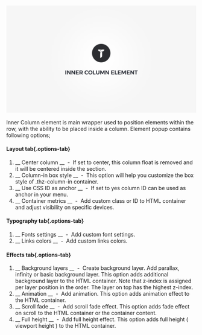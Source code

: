 <div class="thz-doc-image max">
<a class="thz-lightbox mfp-iframe" href="https://vimeo.com/302177958" data-mfp-title="Creatus WordPress Theme Inner Column Element" data-modal-size="large">
	<img src="../../docs-media/splash-inner-column-element.jpg" alt="Creatus WordPress Theme Inner Column Element" />
</a>
</div>

Inner Column element is main wrapper used to position elements within the row, with the ability to be placed inside a column. Element popup contains following options;

#### Layout tab{.options-tab}
1. __ Center column __ &nbsp;-&nbsp; If set to center, this column float is removed and it will be centered inside the section.
1. __ Column-in box style __ &nbsp;-&nbsp; This option will help you customize the box style of .thz-column-in container.
1. __ Use CSS ID as anchor __ &nbsp;-&nbsp; If set to yes column ID can be used as anchor in your menu.
1. __ Container metrics __ &nbsp;-&nbsp; Add custom class or ID to HTML container and adjust visibility on specific devices.

#### Typography tab{.options-tab}
1. __ Fonts settings __ &nbsp;-&nbsp; Add custom font settings.
1. __ Links colors __ &nbsp;-&nbsp; Add custom links colors.

#### Effects tab{.options-tab}
1. __ Background layers __ &nbsp;-&nbsp; Create background layer. Add parallax, infinity or basic background layer. This option adds additional background layer to the HTML container. Note that z-index is assigned per layer position in the order. The layer on top has the highest z-index.
1. __ Animation	 __ &nbsp;-&nbsp; Add animation. This option adds animation effect to the HTML container.
1. __ Scroll fade __ &nbsp;-&nbsp; Add scroll fade effect. This option adds fade effect on scroll to the HTML container or the container content.
1. __ Full height __ &nbsp;-&nbsp; Add full height effect. This option adds full height ( viewport height ) to the HTML container.
